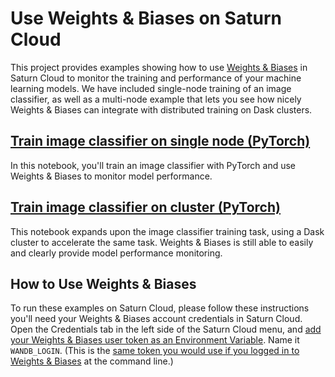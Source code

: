 # Use Weights & Biases on Saturn Cloud

This project provides examples showing how to use  <a href="https://wandb.ai/"  target='_blank' rel='noopener'>Weights & Biases</a> in Saturn Cloud to monitor 
the training and performance of your machine learning models. We have included single-node 
training of an image classifier, as well as a multi-node example that lets you see how nicely 
Weights & Biases can integrate with distributed training on Dask clusters. 

## [Train image classifier on single node (PyTorch)](train-pytorch-singlenode.ipynb)

In this notebook, you'll train an image classifier with PyTorch and use Weights & Biases to
 monitor model performance.

## [Train image classifier on cluster (PyTorch)](train-pytorch-cluster.ipynb)

This notebook expands upon the image classifier training task, using a Dask cluster to accelerate
 the same task. Weights & Biases is still able to easily and clearly provide model performance monitoring.

## How to Use Weights & Biases

To run these examples on Saturn Cloud, please follow these instructions you'll need your Weights & Biases account credentials in Saturn Cloud.
Open the Credentials tab in the left side of the Saturn Cloud menu, and [add your Weights & Biases user token as an Environment Variable](https://www.saturncloud.io/docs/getting-started/credentials/). Name it `WANDB_LOGIN`. (This is the [same token you would use if you logged in to Weights & Biases](https://docs.wandb.ai/ref/cli/wandb-login) at the command line.)
